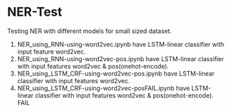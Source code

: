 
# NER-Test
Testing NER with different models for small sized dataset.
1. NER_using_RNN-using-word2vec.ipynb have LSTM-linear classifier with input feature word2vec.
2. NER_using_RNN-using-word2vec-pos.ipynb have LSTM-linear classifier with input features word2vec & pos(onehot-encode).
3. NER_using_LSTM_CRF-using-word2vec-pos.ipynb have LSTM-linear classifier with input features word2vec.
4. NER_using_LSTM_CRF-using-word2vec-posFAIL.ipynb have LSTM-linear classifier with input features word2vec & pos(onehot-encode). FAIL
